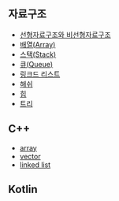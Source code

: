 ## 자료구조

* [선형자료구조와 비선형자료구조](https://velog.io/@kang9366/선형자료구조와-비선형자료구조)
* [배열(Array)](https://velog.io/@kang9366/자료구조-배열Array)
* [스택(Stack)](https://velog.io/@kang9366/자료구조-스택Stack)
* [큐(Queue)](https://velog.io/@kang9366/자료구조-큐Queue)
* [링크드 리스트]()
* [해쉬]()
* [힙]()
* [트리]()


## C++
* [array]()
* [vector]()
* [linked list]()

## Kotlin



